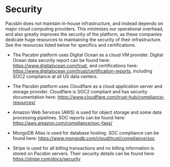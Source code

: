 # Security

Pacsbin does not maintain in-house infrastructure, and instead depends on major
cloud computing providers. This minimizes our operational overhead, and also
greatly improves the security of the platform, as these companies dedicate huge
resources to maintaining the security of their infrastructure. See the resources
listed below for specifics and certifications.

- The Pacsbin platform uses Digital Ocean as a cloud VM provider. Digital
  Ocean data security report can be found here:
  https://www.digitalocean.com/trust, and certifications here:
  https://www.digitalocean.com/trust/certification-reports, including SOC2
  compliance at all US data centers.

- The Pacsbin platform uses Cloudflare as a cloud application server and storage
  provider. Cloudflare is SOC2 compliant and has security documentation here:
  https://www.cloudflare.com/trust-hub/compliance-resources/

- Amazon Web Services (AWS) is used for object storage and some data processing
  pipelines. SOC reports can be found here:
  https://aws.amazon.com/compliance/soc-faqs/

- MongoDB Atlas is used for database hosting. SOC compliance can be found here:
  https://www.mongodb.com/cloud/trust/compliance/soc
  
- Stripe is used for all billing transactions and no billing information is
  stored on Pacsbin servers. Their security details can be found here:
  https://stripe.com/docs/security

